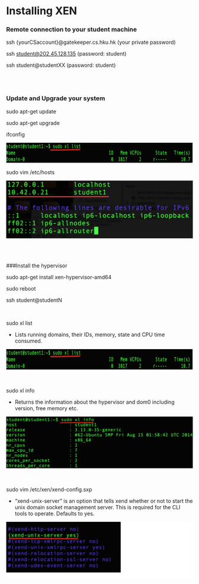 # Installing XEN

### Remote connection to your student machine

ssh {yourCSaccount}@gatekeeper.cs.hku.hk (your private password)

ssh student@202.45.128.135 (password: student)

ssh student@studentXX (password: student)

<br/>
<br/>


### Update and Upgrade your system

sudo apt-get update

sudo apt-get upgrade

ifconfig

![](https://raw.githubusercontent.com/congqiyuan/tutorial/master/xen_installation/2.png)

sudo vim /etc/hosts

![](https://raw.githubusercontent.com/congqiyuan/tutorial/master/xen_installation/host.png)

<br/>
<br/>


###Install the hypervisor

sudo apt-get install xen-hypervisor-amd64

sudo reboot

ssh student@studentN

<br/>


sudo xl list

* Lists running domains, their IDs, memory, state and CPU time consumed.

![](https://raw.githubusercontent.com/congqiyuan/tutorial/master/xen_installation/2.png)

<br/>


sudo xl info

* Returns the information about the hypervisor and dom0 including version, free memory etc.

![](https://raw.githubusercontent.com/congqiyuan/tutorial/master/xen_installation/3.png)

<br/>



sudo vim /etc/xen/xend-config.sxp

* “xend-unix-server” is an option that tells xend whether or not to start the unix domain socket management server. This is required for the CLI tools to operate. Defaults to yes.

![](https://raw.githubusercontent.com/congqiyuan/tutorial/master/xen_installation/4.png)









